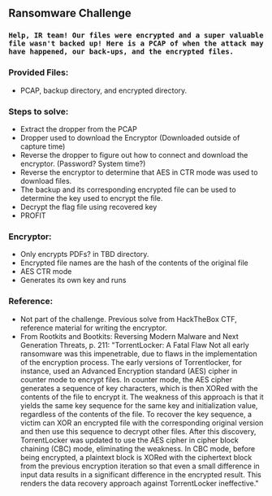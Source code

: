 ## Ransomware Challenge

### `Help, IR team! Our files were encrypted and a super valuable file wasn't backed up! Here is a PCAP of when the attack may have happened, our back-ups, and the encrypted files.`

### Provided Files:
- PCAP, backup directory, and encrypted directory.

### Steps to solve:
- Extract the dropper from the PCAP
- Dropper used to download the Encryptor (Downloaded outside of capture time)
- Reverse the dropper to figure out how to connect and download the encryptor. (Password? System time?)
- Reverse the encryptor to determine that AES in CTR mode was used to download files. 
- The backup and its corresponding encrypted file can be used to determine the key used to encrypt the file. 
- Decrypt the flag file using recovered key
- PROFIT

### Encryptor:
- Only encrypts PDFs? in TBD directory.
- Encrypted file names are the hash of the contents of the original file
- AES CTR mode
- Generates its own key and runs

### Reference:
- Not part of the challenge. Previous solve from HackTheBox CTF, reference material for writing the encryptor.
- From Rootkits and Bootkits: Reversing Modern Malware and Next Generation Threats, p. 211:
  "TorrentLocker: A Fatal Flaw
   Not all early ransomware was this impenetrable, due to flaws in the implementation of the encryption process. The early versions of Torrentlocker, for instance, used an Advanced Encryption standard (AES) cipher in counter mode to encrypt files. In counter mode, the AES cipher generates a sequence of key characters, which is then XORed with the contents of the file to encrypt it. The weakness of this approach is that it yields the same key sequence for the same key and initialization value, regardless of the contents of the file. To recover the key sequence, a victim can XOR an encrypted file with the corresponding original version and then use this sequence to decrypt other files. After this discovery, TorrentLocker was updated to use the AES cipher in cipher block chaining (CBC) mode, eliminating the weakness. In CBC mode, before being encrypted, a plaintext block is XORed with the ciphertext block from the previous encryption iteration so that even a small difference in input data results in a significant difference in the encrypted result. This renders the data recovery approach against TorrentLocker ineffective."
